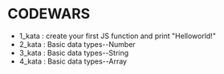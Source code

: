 # CODEWARS

* 1_kata : create your first JS function and print "Helloworld!"
* 2_kata : Basic data types--Number
* 3_kata : Basic data types--String
* 4_kata : Basic data types--Array
